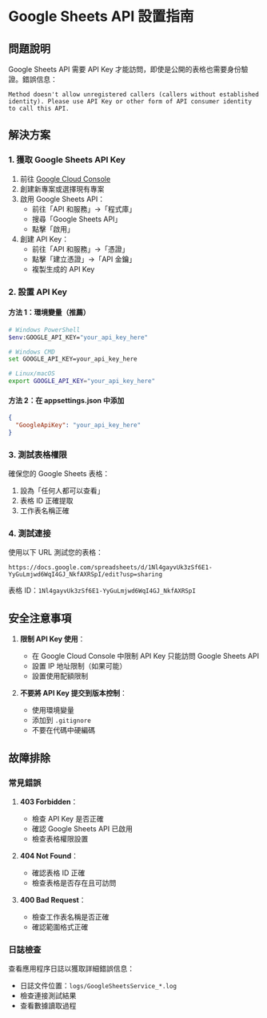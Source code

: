 # Google Sheets API 設置指南

## 問題說明

Google Sheets API 需要 API Key 才能訪問，即使是公開的表格也需要身份驗證。錯誤信息：
```
Method doesn't allow unregistered callers (callers without established identity). Please use API Key or other form of API consumer identity to call this API.
```

## 解決方案

### 1. 獲取 Google Sheets API Key

1. 前往 [Google Cloud Console](https://console.cloud.google.com/)
2. 創建新專案或選擇現有專案
3. 啟用 Google Sheets API：
   - 前往「API 和服務」→「程式庫」
   - 搜尋「Google Sheets API」
   - 點擊「啟用」
4. 創建 API Key：
   - 前往「API 和服務」→「憑證」
   - 點擊「建立憑證」→「API 金鑰」
   - 複製生成的 API Key

### 2. 設置 API Key

#### 方法 1：環境變量（推薦）
```bash
# Windows PowerShell
$env:GOOGLE_API_KEY="your_api_key_here"

# Windows CMD
set GOOGLE_API_KEY=your_api_key_here

# Linux/macOS
export GOOGLE_API_KEY="your_api_key_here"
```

#### 方法 2：在 appsettings.json 中添加
```json
{
  "GoogleApiKey": "your_api_key_here"
}
```

### 3. 測試表格權限

確保您的 Google Sheets 表格：
1. 設為「任何人都可以查看」
2. 表格 ID 正確提取
3. 工作表名稱正確

### 4. 測試連接

使用以下 URL 測試您的表格：
```
https://docs.google.com/spreadsheets/d/1Nl4gayvUk3zSf6E1-YyGuLmjwd6WqI4GJ_NkfAXRSpI/edit?usp=sharing
```

表格 ID：`1Nl4gayvUk3zSf6E1-YyGuLmjwd6WqI4GJ_NkfAXRSpI`

## 安全注意事項

1. **限制 API Key 使用**：
   - 在 Google Cloud Console 中限制 API Key 只能訪問 Google Sheets API
   - 設置 IP 地址限制（如果可能）
   - 設置使用配額限制

2. **不要將 API Key 提交到版本控制**：
   - 使用環境變量
   - 添加到 `.gitignore`
   - 不要在代碼中硬編碼

## 故障排除

### 常見錯誤

1. **403 Forbidden**：
   - 檢查 API Key 是否正確
   - 確認 Google Sheets API 已啟用
   - 檢查表格權限設置

2. **404 Not Found**：
   - 確認表格 ID 正確
   - 檢查表格是否存在且可訪問

3. **400 Bad Request**：
   - 檢查工作表名稱是否正確
   - 確認範圍格式正確

### 日誌檢查

查看應用程序日誌以獲取詳細錯誤信息：
- 日誌文件位置：`logs/GoogleSheetsService_*.log`
- 檢查連接測試結果
- 查看數據讀取過程
